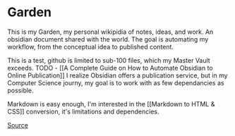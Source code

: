 # Garden
This is my Garden, my personal wikipidia of notes, ideas, and work. An obsidian document shared with the world. The goal is automating my workflow, from the conceptual idea to published content.

This is a test, github is limited to sub-100 files, which my Master Vault exceeds.
TODO - [[A Complete Guide on How to Automate Obsidian to Online Publication]]
I realize Obsidian offers a publication service, but in my Computer Science journy, my goal is to work with as few dependancies as possible.

Markdown is easy enough, I'm interested in the [[Markdown to HTML & CSS]] conversion, it's limitations and dependencies. 

[Source](https://www.youtube.com/watch?v=xAOR8sI3UrU&t=260s)